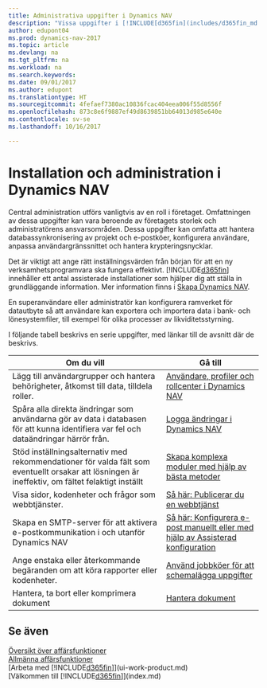 ```yaml
---
title: Administrativa uppgifter i Dynamics NAV
description: "Vissa uppgifter i [!INCLUDE[d365fin](includes/d365fin_md.md)] kräver central administration och inställningar. Se vad de är och lär dig vad du ska göra."
author: edupont04
ms.prod: dynamics-nav-2017
ms.topic: article
ms.devlang: na
ms.tgt_pltfrm: na
ms.workload: na
ms.search.keywords: 
ms.date: 09/01/2017
ms.author: edupont
ms.translationtype: HT
ms.sourcegitcommit: 4fefaef7380ac10836fcac404eea006f55d8556f
ms.openlocfilehash: 873c8e6f9887ef49d8639851bb64013d985e640e
ms.contentlocale: sv-se
ms.lasthandoff: 10/16/2017

---
```

# <a name="setup-and-administration-in-dynamics-nav"></a>Installation och administration i Dynamics NAV
Central administration utförs vanligtvis av en roll i företaget. Omfattningen av dessa uppgifter kan vara beroende av företagets storlek och administratörens ansvarsområden. Dessa uppgifter kan omfatta att hantera databassynkronisering av projekt och e-postköer, konfigurera användare, anpassa användargränssnittet och hantera krypteringsnycklar.  

Det är viktigt att ange rätt inställningsvärden från början för att en ny verksamhetsprogramvara ska fungera effektivt. [!INCLUDE[d365fin](includes/d365fin_md.md)] innehåller ett antal assisterade installationer som hjälper dig att ställa in grundläggande information. Mer information finns i [Skapa Dynamics NAV](setup.md).

<!--Whether you use [!INCLUDE[rim](../../includes/rim_md.md)] to implement setup values or you manually enter them in the new company, you can support your setup decisions with some general recommendations for selected setup fields that are known to potentially cause the solution to be inefficient if defined incorrectly.-->  

En superanvändare eller administratör kan konfigurera ramverket för datautbyte så att användare kan exportera och importera data i bank- och lönesystemfiler, till exempel för olika processer av likviditetsstyrning.  

I följande tabell beskrivs en serie uppgifter, med länkar till de avsnitt där de beskrivs.   

|**Om du vill**|**Gå till**|  
|------------|-------------|  
|Lägg till användargrupper och hantera behörigheter, åtkomst till data, tilldela roller.|[Användare, profiler och rollcenter i Dynamics NAV](admin-users-profiles-roles.md)|  
|Spåra alla direkta ändringar som användarna gör av data i databasen för att kunna identifiera var fel och dataändringar härrör från.|[Logga ändringar i Dynamics NAV](across-log-changes.md)|  
|Stöd inställningsalternativ med rekommendationer för valda fält som eventuellt orsakar att lösningen är ineffektiv, om fältet felaktigt inställt|[Skapa komplexa moduler med hjälp av bästa metoder](set-up-complex-application-areas-using-best-practices.md)|  
|Visa sidor, kodenheter och frågor som webbtjänster.|[Så här: Publicerar du en webbtjänst](across-how-publish-web-service.md)|  
|Skapa en SMTP-server för att aktivera e-postkommunikation i och utanför Dynamics NAV| [Så här: Konfigurera e-post manuellt eller med hjälp av Assisterad konfiguration](madeira-how-setup-email.md)|  
|Ange enstaka eller återkommande begäranden om att köra rapporter eller kodenheter.|[Använd jobbköer för att schemalägga uppgifter](admin-job-queues-schedule-tasks.md)|  
|Hantera, ta bort eller komprimera dokument|[Hantera dokument](admin-manage-documents.md)|  

## <a name="see-also"></a>Se även
[Översikt över affärsfunktioner](madeira-business-functionality.md)  
[Allmänna affärsfunktioner](ui-across-business-areas.md)  
[Arbeta med [!INCLUDE[d365fin](includes/d365fin_md.md)]](ui-work-product.md)  
[Välkommen till [!INCLUDE[d365fin](includes/d365fin_md.md)]](index.md)  

